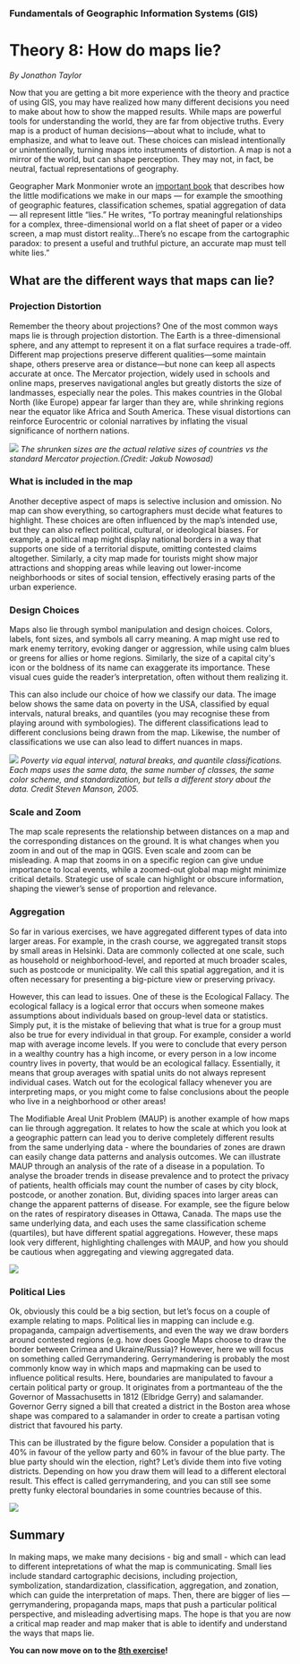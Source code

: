 ### Fundamentals of Geographic Information Systems (GIS)

# Theory 8: How do maps lie?

*By Jonathon Taylor*

Now that you are getting a bit more experience with the theory and practice of using GIS, you may have realized how many different decisions you need to make about how to show the mapped results. While maps are powerful tools for understanding the world, they are far from objective truths. Every map is a product of human decisions—about what to include, what to emphasize, and what to leave out. These choices can mislead intentionally or unintentionally, turning maps into instruments of distortion. A map is not a mirror of the world, but can shape perception. They may not, in fact, be neutral, factual representations of geography.

Geographer Mark Monmonier wrote an [important book](https://press.uchicago.edu/ucp/books/book/chicago/H/bo27400568.html) that describes how the little modifications we make in our maps — for example the smoothing of geographic features, classification schemes, spatial aggregation of data — all represent little “lies.” He writes, “To portray meaningful relationships for a complex, three-dimensional world on a flat sheet of paper or a video screen, a map must distort reality…There’s no escape from the cartographic paradox: to present a useful and truthful picture, an accurate map must tell white lies.”

## What are the different ways that maps can lie?

### Projection Distortion
Remember the theory about projections? One of the most common ways maps lie is through projection distortion. The Earth is a three-dimensional sphere, and any attempt to represent it on a flat surface requires a trade-off. Different map projections preserve different qualities—some maintain shape, others preserve area or distance—but none can keep all aspects accurate at once. The Mercator projection, widely used in schools and online maps, preserves navigational angles but greatly distorts the size of landmasses, especially near the poles. This makes countries in the Global North (like Europe) appear far larger than they are, while shrinking regions near the equator like Africa and South America. These visual distortions can reinforce Eurocentric or colonial narratives by inflating the visual significance of northern nations.

![](https://miro.medium.com/v2/resize:fit:960/1*AqlNEMH4WPZO43uxVBYzRw.gif)
*The shrunken sizes are the actual relative sizes of countries vs the standard Mercator projection.(Credit: Jakub Nowosad)*

### What is included in the map
Another deceptive aspect of maps is selective inclusion and omission. No map can show everything, so cartographers must decide what features to highlight. These choices are often influenced by the map’s intended use, but they can also reflect political, cultural, or ideological biases. For example, a political map might display national borders in a way that supports one side of a territorial dispute, omitting contested claims altogether. Similarly, a city map made for tourists might show major attractions and shopping areas while leaving out lower-income neighborhoods or sites of social tension, effectively erasing parts of the urban experience.

### Design Choices
Maps also lie through symbol manipulation and design choices. Colors, labels, font sizes, and symbols all carry meaning. A map might use red to mark enemy territory, evoking danger or aggression, while using calm blues or greens for allies or home regions. Similarly, the size of a capital city's icon or the boldness of its name can exaggerate its importance. These visual cues guide the reader’s interpretation, often without them realizing it.

This can also include our choice of how we classify our data. The image below shows the same data on poverty in the USA, classified by equal intervals, natural breaks, and quantiles (you may recognise these from playing around with symbologies). The different classifications lead to different conclusions being drawn from the map. Likewise, the number of classifications we use can also lead to differt nuances in maps.

![](https://open.lib.umn.edu/app/uploads/sites/302/2024/03/Image111-768x768.jpg)
*Poverty via equal interval, natural breaks, and quantile classifications. Each maps uses the same data, the same number of classes, the same color scheme, and standardization, but tells a different story about the data. Credit Steven Manson, 2005.*

### Scale and Zoom
The map scale represents the relationship between distances on a map and the corresponding distances on the ground. It is what changes when you zoom in and out of the map in QGIS. Even scale and zoom can be misleading. A map that zooms in on a specific region can give undue importance to local events, while a zoomed-out global map might minimize critical details. Strategic use of scale can highlight or obscure information, shaping the viewer’s sense of proportion and relevance.

### Aggregation
So far in various exercises, we have aggregated different types of data into larger areas. For example, in the crash course, we aggregated transit stops by small areas in Helsinki. Data are commonly collected at one scale, such as household or neighborhood-level, and reported at much broader scales, such as postcode or municipality. We call this spatial aggregation, and it is often necessary for presenting a big-picture view or preserving privacy.

However, this can lead to issues. One of these is the Ecological Fallacy. The ecological fallacy is a logical error that occurs when someone makes assumptions about individuals based on group-level data or statistics. Simply put, it is the mistake of believing that what is true for a group must also be true for every individual in that group. For example, consider a world map with average income levels. If you were to conclude that every person in a wealthy country has a high income, or every person in a low income country lives in poverty, that would be an ecological fallacy. Essentially, it means that group averages with spatial units do not always represent individual cases. Watch out for the ecological fallacy whenever you are interpreting maps, or you might come to false conclusions about the people who live in a neighborhood or other areas!

The Modifiable Areal Unit Problem (MAUP) is another example of how maps can lie through aggregation. It relates to how the scale at which you look at a geographic pattern can lead you to derive completely different results from the same underlying data - where the boundaries of zones are drawn can easily change data patterns and analysis outcomes. 
We can illustrate MAUP through an analysis of the rate of a disease in a population. To analyse the broader trends in disease prevalence and to protect the privacy of patients, health officials may count the number of cases by city block, postcode, or another zonation. But, dividing spaces into larger areas can change the apparent patterns of disease. For example, see the figure below on the rates of respiratory diseases in Ottawa, Canada. The maps use the same underlying data, and each uses the same classification scheme (quartiles), but have different spatial aggregations. However, these maps look very different, highlighting challenges with MAUP, and how you should be cautious when aggregating and viewing aggregated data.

![](https://open.lib.umn.edu/app/uploads/sites/302/2024/03/Image116-768x266.jpg)

### Political Lies

Ok, obviously this could be a big section, but let’s focus on a couple of example relating to maps. Political lies in mapping can include e.g. propaganda, campaign advertisements, and even the way we draw borders around contested regions (e.g. how does Google Maps choose to draw the border between Crimea and Ukraine/Russia)? However, here we will focus on something called Gerrymandering.
Gerrymandering is probably the most commonly know way in which maps and mapmaking can be used to influence political results. Here, boundaries are manipulated to favour a certain political party or group. It originates from a portmanteau of the the Governor of Massachusetts in 1812 (Elbridge Gerry) and salamander. Governor Gerry signed a bill that created a district in the Boston area whose shape was compared to a salamander in order to create a partisan voting district that favoured his party.

This can be illustrated by the figure below. Consider a population that is 40% in favour of the yellow party and 60% in favour of the blue party. The blue party should win the election, right? Let’s divide them into five voting districts. Depending on how you draw them will lead to a different electoral result. This effect is called gerrymandering, and you can still see some pretty funky electoral boundaries in some countries because of this.

![](https://upload.wikimedia.org/wikipedia/commons/d/d3/DifferingApportionment.svg)


## Summary

In making maps, we make many decisions - big and small - which can lead to different intepretations of what the map is communicating. Small lies include standard cartographic decisions, including projection, symbolization, standardization, classification, aggregation, and zonation, which can guide the interpretation of maps. Then, there are bigger of lies —gerrymandering, propaganda maps, maps that push a particular political perspective, and misleading advertising maps. The hope is that you are now a critical map reader and map maker that is able to identify and understand the ways that maps lie.


**You can now move on to the [8th exercise](https://github.com/Tampere-University-Urban-Physics/fundamentals-of-gis/blob/master/Content/8_Exercise.md)!**
<!--stackedit_data:
eyJoaXN0b3J5IjpbLTE3ODY3NTc0MDBdfQ==
-->
